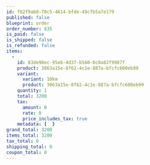 ```yaml
---
id: f82f9ab8-70c5-4614-bfde-49cfb5a7e179
published: false
blueprint: order
order_number: 835
is_paid: false
is_shipped: false
is_refunded: false
items:
  -
    id: 83de98ec-95eb-4d37-b560-0c0a82f9987f
    product: 3863a15e-8f62-4c1e-887a-bfcfc600eb99
    variant:
      variant: 10km
      product: 3863a15e-8f62-4c1e-887a-bfcfc600eb99
    quantity: 1
    total: 3200
    tax:
      amount: 0
      rate: 0
      price_includes_tax: true
    metadata: {  }
grand_total: 3200
items_total: 3200
tax_total: 0
shipping_total: 0
coupon_total: 0
---
```

